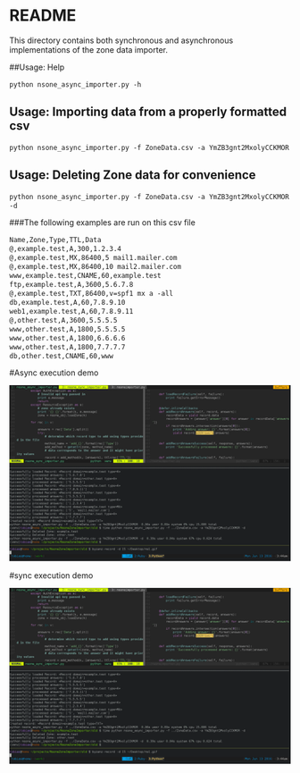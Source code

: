 README
======
This directory contains both synchronous and asynchronous implementations of the zone data importer.



##Usage: Help
```
python nsone_async_importer.py -h

```

## Usage: Importing data from a properly formatted csv
```
python nsone_async_importer.py -f ZoneData.csv -a YmZB3gnt2MxolyCCKMOR

```

## Usage: Deleting Zone data for convenience
```
python nsone_async_importer.py -f ZoneData.csv -a YmZB3gnt2MxolyCCKMOR -d

```
###The following examples are run on this csv file
```
Name,Zone,Type,TTL,Data
@,example.test,A,300,1.2.3.4
@,example.test,MX,86400,5 mail1.mailer.com
@,example.test,MX,86400,10 mail2.mailer.com
www,example.test,CNAME,60,example.test
ftp,example.test,A,3600,5.6.7.8
@,example.test,TXT,86400,v=spf1 mx a -all
db,example.test,A,60,7.8.9.10
web1,example.test,A,60,7.8.9.11
@,other.test,A,3600,5.5.5.5
www,other.test,A,1800,5.5.5.5
www,other.test,A,1800,6.6.6.6
www,other.test,A,1800,7.7.7.7
db,other.test,CNAME,60,www
```

#Async execution demo

![alt text][logo]

[logo]: ./nsone_async.gif


#sync execution demo

![alt text][logo]

[logo]: ./nsone_sync.gif

